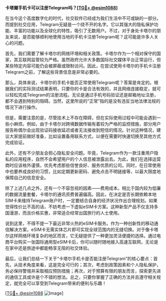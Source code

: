 **卡塔爾手机卡可以注册Telegram吗？[[TG💪+ @esim1088](https://t.me/s/esim1088)]**

在当今这个高度数字化的时代，社交软件已经成为我们生活中不可或缺的一部分。而提到社交应用，Telegram无疑是一个绕不开的名字。它以其强大的隐私保护功能、丰富的功能以及全球化的特性，吸引了无数用户。不过，对于身处卡塔尔的朋友来说，是否能够顺利地使用当地的手机卡注册Telegram呢？这可能是许多人关心的问题。

首先，我们需要了解卡塔尔的网络环境和相关政策。卡塔尔作为一个相对保守的国家，其互联网监管较为严格。虽然政府允许大多数国际社交媒体平台正常运行，但某些特定内容可能仍会被屏蔽或限制访问。因此，在尝试使用卡塔尔的手机卡注册Telegram之前，了解这些背景信息是非常必要的。

那么，具体来说，卡塔尔的手机卡能否正常使用Telegram呢？答案是肯定的。根据我们的实际测试结果表明，只要你的卡是合法有效的，并且网络连接稳定，就可以轻松完成Telegram的注册流程。无论是通过手机号码验证还是邮箱地址注册，都不会遇到特别的阻碍。当然，这里所说的“正常”指的是没有违反当地法律法规的情况下进行操作。

但是，需要注意的是，尽管技术上不存在障碍，但在实际使用过程中可能会遇到一些小麻烦。例如，由于卡塔尔对跨境数据传输有着较为严格的监控措施，部分用户报告称偶尔会出现验证码接收延迟或者无法接收到短信的情况。针对这种情况，建议大家提前做好准备，比如设置备用联系方式，以便在需要时快速切换至其他方式完成验证。

此外，还有不少朋友会担心隐私安全问题。毕竟，Telegram作为一款注重用户隐私的应用程序，自然不会希望用户的个人信息被泄露出去。为此，我们在选择运营商时应该格外谨慎，优先考虑那些信誉良好、服务优质的公司。同时，在日常使用中也要养成良好的习惯，比如定期更新密码、避免点击不明链接等，以最大限度地保障自己的信息安全。

除了上述几点之外，还有一个不容忽视的因素——费用成本。相比于国内较为低廉的数据流量套餐，卡塔尔的通讯资费普遍偏高。因此，在决定是否长期依赖本地SIM卡来维持Telegram账户时，一定要结合自身的经济状况作出合理规划。如果觉得性价比不高的话，不妨考虑一下虚拟eSIM卡方案。这种新型产品不仅支持多国漫游，而且价格实惠，非常适合经常出国旅行的人士使用。

说到这里，不得不提一下最近非常火热的eSIM卡服务。作为一种创新性的移动通信解决方案，eSIM卡无需实体芯片即可实现全球范围内的无缝切换。对于像卡塔尔这样网络环境复杂的地区而言，它无疑提供了一种更加灵活便捷的选择。通过电商平台购买一张国际通用型eSIM卡后，你可以随时随地接入高速互联网，无论是在家中还是旅途中都能畅享无阻的社交体验。

最后，让我们总结一下关于“卡塔尔手机卡是否能注册Telegram”的核心要点：首先，从技术角度来看，这是完全可行的；其次，考虑到政策因素和个人隐私保护，务必保持警惕并采取相应预防措施；再次，对于预算有限的朋友而言，探索更先进的通信工具或许是个不错的想法。总之，只要你掌握了正确的方法并且遵守相关规定，就完全可以享受到Telegram带来的便利与乐趣！

[[TG💪+ @esim1088](https://t.me/s/esim1088) ![Image](https://i.postimg.cc/4NQfJmqS/Snipaste-2025-05-13-00-14-12.png)]